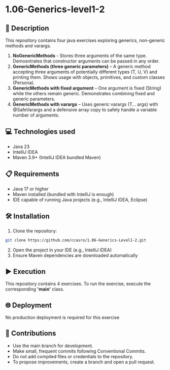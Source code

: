 # 1.06-Generics-level1-2

## 📄 Description

This repository contains four java exercises exploring generics, non-generic methods and varargs.

1. **NoGenericMethods** - Stores three arguments of the same type. Demosntrates that constructor arguments
can be passed in any order.
2. **GenericMethods (three generic parameters)** – A generic method accepting three arguments of potentially different 
types (T, U, V) and printing them. Shows usage with objects, primitives, and custom classes (Persona).
3. **GenericMethods with fixed argument** – One argument is fixed (String) while the others remain generic. 
Demonstrates combining fixed and generic parameters.
4. **GenericMethods with varargs** – Uses generic varargs (T... args) with @SafeVarargs and a defensive array copy to 
safely handle a variable number of arguments.

## 💻 Technologies used

- Java 23
- IntelliJ IDEA
- Maven 3.9+ (IntelliJ IDEA bundled Maven)

## 📋 Requirements

- Java 17 or higher
- Maven installed (bundled with IntelliJ is enough)
- IDE capable of running Java projects (e.g., IntelliJ IDEA, Eclipse)

## 🛠️ Installation

1. Clone the repository:

```bash
git clone https://github.com/ccasro/1.06-Generics-Level1-2.git
```

2. Open the project in your IDE (e.g., IntelliJ IDEA)
3. Ensure Maven dependencies are downloaded automatically

## ▶️ Execution

This repository contains 4 exercises. To run the exercise, execute the corresponding **'main'** class.

## 🌐 Deployment

No production deployment is required for this exercise

## 🤝 Contributions

- Use the main branch for development.
- Make small, frequent commits following Conventional Commits.
- Do not add compiled files or credentials to the repository.
- To propose improvements, create a branch and open a pull request.